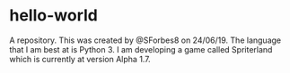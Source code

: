 # hello-world
A repository. This was created by @SForbes8 on 24/06/19. The language that I am best at is Python 3.
I am developing a game called Spriterland which is currently at version Alpha 1.7.
